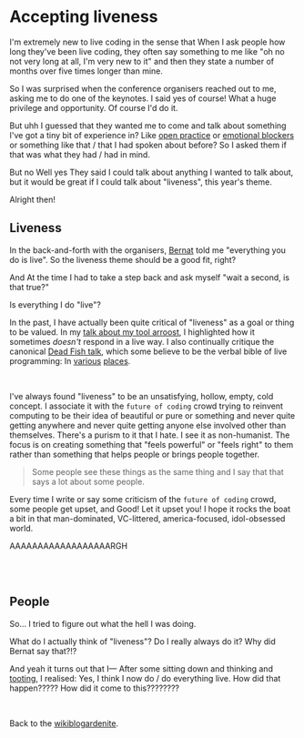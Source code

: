 # Accepting liveness

I'm extremely new to live coding in the sense that When I ask people how long they've been live coding, they often say something to me like "oh no not very long at all, I'm very new to it" and then they state a number of months over five times longer than mine.

So I was surprised when the conference organisers reached out to me, asking me to do one of the keynotes. I said yes of course! What a huge privilege and opportunity. Of course I'd do it.

But uhh I guessed that they wanted me to come and talk about something I've got a tiny bit of experience in? Like [open practice](https://www.youtube.com/watch?v=MJzV0CX0q8o) or [emotional blockers](/report/arroost) or something like that / that I had spoken about before? So I asked them if that was what they had / had in mind. 

But no Well yes They said I could talk about anything I wanted to talk about, but it would be great if I could talk about "liveness", this year's theme. 

Alright then! 

## Liveness

In the back-and-forth with the organisers, [Bernat](https://iclc.toplap.org/2025/catalogue/person/romagosa-bernat.html) told me "everything you do is live". So the liveness theme should be a good fit, right?

And At the time I had to take a step back and ask myself "wait a second, is that true?"

Is everything I do "live"? 

In the past, I have actually been quite critical of "liveness" as a goal or thing to be valued. In my [talk about my tool arroost](http://www.youtube.com/live/4GOeYylCMJI?t=12475), I highlighted how it sometimes *doesn't* respond in a live way. I also continually critique the canonical [Dead Fish talk](https://youtube.com/watch?v=ZfytHvgHybA), which some believe to be the verbal bible of live programming: In [various](https://www.youtube.com/watch?v=ft6xOAijwFo) [places](https://youtu.be/6l1HlOwOq3g).

<br>

I've always found "liveness" to be an unsatisfying, hollow, empty, cold concept. I associate it with the `future of coding` crowd trying to reinvent computing to be their idea of beautiful or pure or something and never quite getting anywhere and never quite getting anyone else involved other than themselves. There's a purism to it that I hate. I see it as non-humanist. The focus is on creating something that "feels powerful" or "feels right" to them rather than something that helps people or brings people together.

> Some people see these things as the same thing and I say that that says a lot about some people.

Every time I write or say some criticism of the `future of coding` crowd, some people get upset, and Good! Let it upset you! I hope it rocks the boat a bit in that man-dominated, VC-littered, america-focused, idol-obsessed world.

AAAAAAAAAAAAAAAAAARGH

<br>

<br>

## People

So... I tried to figure out what the hell I was doing. 

What do I actually think of "liveness"? Do I really always do it? Why did Bernat say that?!?

And yeah it turns out that I— After some sitting down and thinking and [tooting](https://mas.to/@TodePond/114205865918492593), I realised: Yes, I think I now do / do everything live. How did that happen????? How did it come to this????????

<br>

Back to the [wikiblogardenite](/wikiblogardenite).
